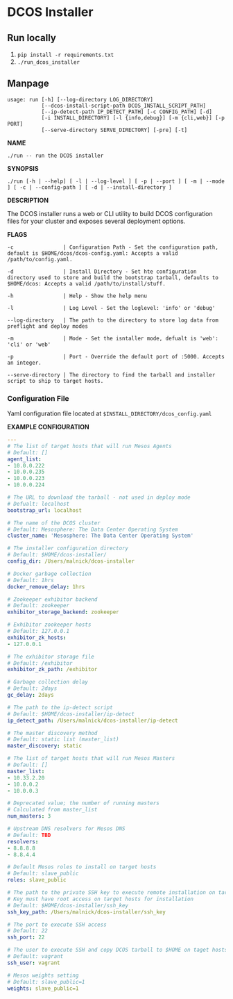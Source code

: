 # DCOS Installer

## Run locally

1. ```pip install -r requirements.txt```
2. ```./run_dcos_installer```

## Manpage

```pre
usage: run [-h] [--log-directory LOG_DIRECTORY]
           [--dcos-install-script-path DCOS_INSTALL_SCRIPT_PATH]
           [--ip-detect-path IP_DETECT_PATH] [-c CONFIG_PATH] [-d]
           [-i INSTALL_DIRECTORY] [-l {info,debug}] [-m {cli,web}] [-p PORT]
           [--serve-directory SERVE_DIRECTORY] [-pre] [-t]
```

**NAME**

`./run -- run the DCOS installer`

**SYNOPSIS**

`./run [-h | --help] [ -l | --log-level ] [ -p | --port ] [ -m | --mode ] [ -c | --config-path ] [ -d | --install-directory ]` 

**DESCRIPTION**

The DCOS installer runs a web or CLI utility to build DCOS configuration files for your cluster and exposes several deployment options.

**FLAGS**

```pre 
-c                | Configuration Path - Set the configuration path, default is $HOME/dcos/dcos-config.yaml: Accepts a valid /path/to/config.yaml.

-d                | Install Directory - Set hte configuration directory used to store and build the bootstrap tarball, defaults to $HOME/dcos: Accepts a valid /path/to/install/stuff. 

-h                | Help - Show the help menu

-l                | Log Level - Set the loglevel: 'info' or 'debug'

--log-directory   | The path to the directory to store log data from preflight and deploy modes

-m                | Mode - Set the isntaller mode, defualt is 'web': 'cli' or 'web'

-p                | Port - Override the default port of :5000. Accepts an integer.

--serve-directory | The directory to find the tarball and installer script to ship to target hosts.
```

### Configuration File 
Yaml configuration file located at `$INSTALL_DIRECTORY/dcos_config.yaml`

**EXAMPLE CONFIGURATION**

```yaml
---
# The list of target hosts that will run Mesos Agents
# Default: []
agent_list:
- 10.0.0.222
- 10.0.0.235
- 10.0.0.223
- 10.0.0.224

# The URL to download the tarball - not used in deploy mode
# Defualt: localhost
bootstrap_url: localhost

# The name of the DCOS cluster
# Default: Mesosphere: The Data Center Operating System
cluster_name: 'Mesosphere: The Data Center Operating System'

# The installer configuration directory
# Default: $HOME/dcos-installer/
config_dir: /Users/malnick/dcos-installer

# Docker garbage collection
# Default: 1hrs
docker_remove_delay: 1hrs

# Zookeeper exhibitor backend
# Default: zookeeper
exhibitor_storage_backend: zookeeper

# Exhibitor zookeeper hosts
# Default: 127.0.0.1
exhibitor_zk_hosts:
- 127.0.0.1

# The exhibitor storage file
# Default: /exhibitor
exhibitor_zk_path: /exhibitor

# Garbage collection delay
# Default: 2days
gc_delay: 2days

# The path to the ip-detect script
# Default: $HOME/dcos-installer/ip-detect
ip_detect_path: /Users/malnick/dcos-installer/ip-detect

# The master discovery method
# Default: static list (master_list)
master_discovery: static

# The list of target hosts that will run Mesos Masters
# Default: []
master_list:
- 10.33.2.20
- 10.0.0.2
- 10.0.0.3

# Deprecated value; the number of running masters
# Calculated from master_list
num_masters: 3

# Upstream DNS resolvers for Mesos DNS
# Default: TBD
resolvers:
- 8.8.8.8
- 8.8.4.4

# Default Mesos roles to install on target hosts
# Default: slave_public
roles: slave_public

# The path to the private SSH key to execute remote installation on target hosts
# Key must have root access on target hosts for installation
# Default: $HOME/dcos-installer/ssh_key
ssh_key_path: /Users/malnick/dcos-installer/ssh_key

# The port to execute SSH access
# Default: 22
ssh_port: 22

# The user to execute SSH and copy DCOS tarball to $HOME on taget hosts
# Default: vagrant
ssh_user: vagrant

# Mesos weights setting
# Default: slave_public=1
weights: slave_public=1
```
